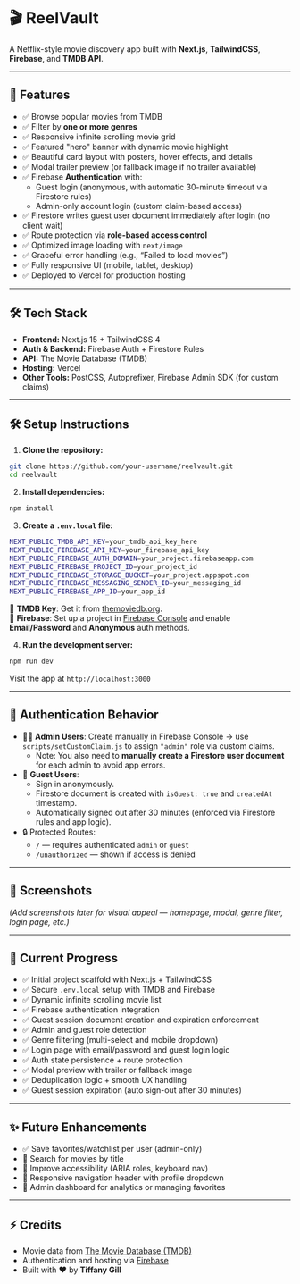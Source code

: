# 🎬 ReelVault

A Netflix-style movie discovery app built with **Next.js**, **TailwindCSS**, **Firebase**, and **TMDB API**.

---

## 🚀 Features

- ✅ Browse popular movies from TMDB
- ✅ Filter by **one or more genres**
- ✅ Responsive infinite scrolling movie grid
- ✅ Featured "hero" banner with dynamic movie highlight
- ✅ Beautiful card layout with posters, hover effects, and details
- ✅ Modal trailer preview (or fallback image if no trailer available)
- ✅ Firebase **Authentication** with:
  - Guest login (anonymous, with automatic 30-minute timeout via Firestore rules)
  - Admin-only account login (custom claim-based access)
- ✅ Firestore writes guest user document immediately after login (no client wait)
- ✅ Route protection via **role-based access control**
- ✅ Optimized image loading with `next/image`
- ✅ Graceful error handling (e.g., “Failed to load movies”)
- ✅ Fully responsive UI (mobile, tablet, desktop)
- ✅ Deployed to Vercel for production hosting

---

## 🛠 Tech Stack

- **Frontend:** Next.js 15 + TailwindCSS 4
- **Auth & Backend:** Firebase Auth + Firestore Rules
- **API:** The Movie Database (TMDB)
- **Hosting:** Vercel
- **Other Tools:** PostCSS, Autoprefixer, Firebase Admin SDK (for custom claims)

---

## 🛠 Setup Instructions

1. **Clone the repository:**

```bash
git clone https://github.com/your-username/reelvault.git
cd reelvault
```

2. **Install dependencies:**

```bash
npm install
```

3. **Create a `.env.local` file:**

```bash
NEXT_PUBLIC_TMDB_API_KEY=your_tmdb_api_key_here
NEXT_PUBLIC_FIREBASE_API_KEY=your_firebase_api_key
NEXT_PUBLIC_FIREBASE_AUTH_DOMAIN=your_project.firebaseapp.com
NEXT_PUBLIC_FIREBASE_PROJECT_ID=your_project_id
NEXT_PUBLIC_FIREBASE_STORAGE_BUCKET=your_project.appspot.com
NEXT_PUBLIC_FIREBASE_MESSAGING_SENDER_ID=your_messaging_id
NEXT_PUBLIC_FIREBASE_APP_ID=your_app_id
```

📝 **TMDB Key**: Get it from [themoviedb.org](https://www.themoviedb.org/).  
📝 **Firebase**: Set up a project in [Firebase Console](https://console.firebase.google.com/) and enable **Email/Password** and **Anonymous** auth methods.

4. **Run the development server:**

```bash
npm run dev
```

Visit the app at `http://localhost:3000`

---

## 🔐 Authentication Behavior

- 🧑‍💼 **Admin Users**: Create manually in Firebase Console → use `scripts/setCustomClaim.js` to assign `"admin"` role via custom claims.
  - Note: You also need to **manually create a Firestore user document** for each admin to avoid app errors.
- 👤 **Guest Users**:
  - Sign in anonymously.
  - Firestore document is created with `isGuest: true` and `createdAt` timestamp.
  - Automatically signed out after 30 minutes (enforced via Firestore rules and app logic).
- 🔒 Protected Routes:
  - `/` — requires authenticated `admin` or `guest`
  - `/unauthorized` — shown if access is denied

---

## 📸 Screenshots

_(Add screenshots later for visual appeal — homepage, modal, genre filter, login page, etc.)_

---

## 🚧 Current Progress

- ✅ Initial project scaffold with Next.js + TailwindCSS
- ✅ Secure `.env.local` setup with TMDB and Firebase
- ✅ Dynamic infinite scrolling movie list
- ✅ Firebase authentication integration
- ✅ Guest session document creation and expiration enforcement
- ✅ Admin and guest role detection
- ✅ Genre filtering (multi-select and mobile dropdown)
- ✅ Login page with email/password and guest login logic
- ✅ Auth state persistence + route protection
- ✅ Modal preview with trailer or fallback image
- ✅ Deduplication logic + smooth UX handling
- ✅ Guest session expiration (auto sign-out after 30 minutes)

---

## ✨ Future Enhancements

- ✅ Save favorites/watchlist per user (admin-only)
- 🚧 Search for movies by title
- 🚧 Improve accessibility (ARIA roles, keyboard nav)
- 🚧 Responsive navigation header with profile dropdown
- 🚧 Admin dashboard for analytics or managing favorites

---

## ⚡ Credits

- Movie data from [The Movie Database (TMDB)](https://www.themoviedb.org/)
- Authentication and hosting via [Firebase](https://firebase.google.com/)
- Built with ❤️ by **Tiffany Gill**